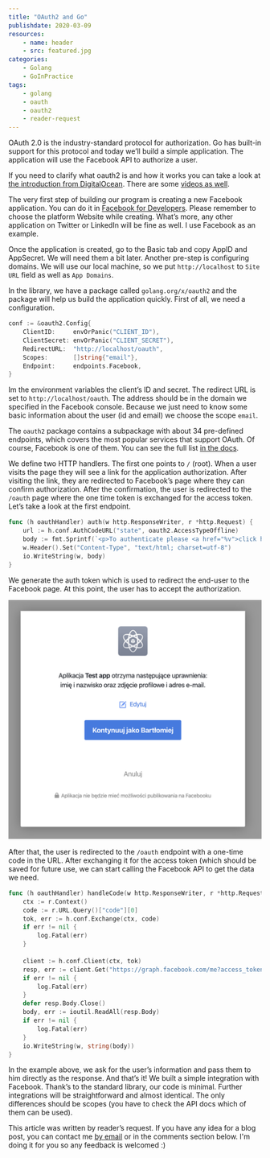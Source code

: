 ```yaml
---
title: "OAuth2 and Go"
publishdate: 2020-03-09
resources:
    - name: header
    - src: featured.jpg
categories:
    - Golang
    - GoInPractice
tags:
    - golang
    - oauth
    - oauth2
    - reader-request
---
```


OAuth 2.0 is the industry-standard protocol for authorization. Go has built-in support for this protocol and today we’ll build a simple application. The application will use the Facebook API to authorize a user.

If you need to clarify what oauth2 is and how it works you can take a look at [the introduction from DigitalOcean](https://www.digitalocean.com/community/tutorials/an-introduction-to-oauth-2). There are some [videos as well](https://www.youtube.com/watch?v=CPbvxxslDTU).

The very first step of building our program is creating a new Facebook application. You can do it in [Facebook for Developers](https://developers.facebook.com/). Please remember to choose the platform Website while creating. What’s more, any other application on Twitter or LinkedIn will be fine as well. I use Facebook as an example.

Once the application is created, go to the Basic tab and copy AppID and AppSecret. We will need them a bit later. Another pre-step is configuring domains. We will use our local machine, so we put `http://localhost` to `Site URL` field as well as `App Domains`.

In the library, we have a package called `golang.org/x/oauth2` and the package will help us build the application quickly. First of all, we need a configuration.

```go
conf := &oauth2.Config{
    ClientID:     envOrPanic("CLIENT_ID"),
    ClientSecret: envOrPanic("CLIENT_SECRET"),
    RedirectURL:  "http://localhost/oauth",
    Scopes:       []string{"email"},
    Endpoint:     endpoints.Facebook,
}
```

Im the environment variables the client’s ID and secret. The redirect URL is set to `http://localhost/oauth`. The address should be in the domain we specified in the Facebook console. Because we just need to know some basic information about the user (id and email) we choose the scope `email`.

The `oauth2` package contains a subpackage with about 34 pre-defined endpoints, which covers the most popular services that support OAuth. Of course, Facebook is one of them. You can see the full list [in the docs](https://pkg.go.dev/golang.org/x/oauth2@v0.0.0-20200107190931-bf48bf16ab8d/endpoints?tab=doc).

We define two HTTP handlers. The first one points to `/` (root). When a user visits the page they will see a link for the application authorization. After visiting the link, they are redirected to Facebook’s page where they can confirm authorization. After the confirmation, the user is redirected to the `/oauth` page where the one time token is exchanged for the access token. Let’s take a look at the first endpoint.

```go
func (h oauthHandler) auth(w http.ResponseWriter, r *http.Request) {
    url := h.conf.AuthCodeURL("state", oauth2.AccessTypeOffline)
    body := fmt.Sprintf(`<p>To authenticate please <a href="%v">click here</a></p>`, url)
    w.Header().Set("Content-Type", "text/html; charset=utf-8")
    io.WriteString(w, body)
}
```

We generate the auth token which is used to redirect the end-user to the Facebook page. At this point, the user has to accept the authorization.

![oauth confirmation page](confirmation.png)

After that, the user is redirected to the `/oauth` endpoint with a one-time code in the URL. After exchanging it for the access token (which should be saved for future use, we can start calling the Facebook API to get the data we need.

```go
func (h oauthHandler) handleCode(w http.ResponseWriter, r *http.Request) {
    ctx := r.Context()
    code := r.URL.Query()["code"][0]
    tok, err := h.conf.Exchange(ctx, code)
    if err != nil {
        log.Fatal(err)
    }

    client := h.conf.Client(ctx, tok)
    resp, err := client.Get("https://graph.facebook.com/me?access_token=" + url.QueryEscape(tok.AccessToken))
    if err != nil {
        log.Fatal(err)
    }
    defer resp.Body.Close()
    body, err := ioutil.ReadAll(resp.Body)
    if err != nil {
        log.Fatal(err)
    }
    io.WriteString(w, string(body))
}
```

In the example above, we ask for the user’s information and pass them to him directly as the response. And that’s it! We built a simple integration with Facebook. Thank’s to the standard library, our code is minimal. Further integrations will be straightforward and almost identical. The only differences should be scopes (you have to check the API docs which of them can be used).

This article was written by reader’s request. If you have any idea for a blog post, you can contact me [by email](mailto:bklimczak@developer20.com) or in the comments section below. I'm doing it for you so any feedback is welcomed :)
